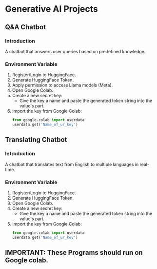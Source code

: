 # Generative AI Projects

## Q&A Chatbot

### Introduction
A chatbot that answers user queries based on predefined knowledge.

### Environment Variable
1. Register/Login to HuggingFace.
2. Generate HuggingFace Token.
3. Apply permission to access Llama models (Meta).
4. Open Google Colab.
5. Create a new secret key:
   - Give the key a name and paste the generated token string into the value's part.
6. Import the key from Google Colab:
   ```python
   from google.colab import userdata
   userdata.get('Name_of_ur_key')


## Translating Chatbot

### Introduction
A chatbot that translates text from English to multiple languages in real-time.

### Environment Variable
1. Register/Login to HuggingFace.
2. Generate HuggingFace Token.
3. Open Google Colab.
4. Create a new secret key:
   - Give the key a name and paste the generated token string into the value's part.
5. Import the key from Google Colab:
   ```python
   from google.colab import userdata
   userdata.get('Name_of_ur_key')


## IMPORTANT: These Programs should run on Google colab. 
